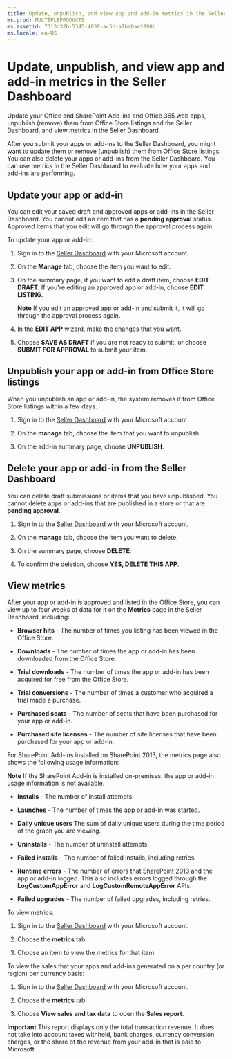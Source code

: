 ```yaml
---
title: Update, unpublish, and view app and add-in metrics in the Seller Dashboard
ms.prod: MULTIPLEPRODUCTS
ms.assetid: 7313d32b-5345-4039-ac5d-a1ba0aef890b
ms.locale: en-US
---
```



# Update, unpublish, and view app and add-in metrics in the Seller Dashboard
Update your Office and SharePoint Add-ins and Office 365 web apps, unpublish (remove) them from Office Store listings and the Seller Dashboard, and view metrics in the Seller Dashboard.
 

After you submit your apps or add-ins to the Seller Dashboard, you might want to update them or remove (unpublish) them from Office Store listings. You can also delete your apps or add-ins from the Seller Dashboard. You can use metrics in the Seller Dashboard to evaluate how your apps and add-ins are performing.
 


## Update your app or add-in
<a name="BKMK_Edit"> </a>

You can edit your saved draft and approved apps or add-ins in the Seller Dashboard. You cannot edit an item that has a  **pending approval** status. Approved items that you edit will go through the approval process again.
 

 
To update your app or add-in:
 

 

1. Sign in to the  [Seller Dashboard](http://go.microsoft.com/fwlink/?LinkId=248605) with your Microsoft account.
    
 
2. On the  **Manage** tab, choose the item you want to edit.
    
 
3. On the summary page, if you want to edit a draft item, choose  **EDIT DRAFT**. If you're editing an approved app or add-in, choose  **EDIT LISTING**.
    
     **Note**  If you edit an approved app or add-in and submit it, it will go through the approval process again. 
4. In the  **EDIT APP** wizard, make the changes that you want.
    
 
5. Choose  **SAVE AS DRAFT** if you are not ready to submit, or choose **SUBMIT FOR APPROVAL** to submit your item.
    
 

## Unpublish your app or add-in from Office Store listings
<a name="BKMK_delist"> </a>

When you unpublish an app or add-in, the system removes it from Office Store listings within a few days.
 

 

1. Sign in to the  [Seller Dashboard](http://go.microsoft.com/fwlink/?LinkId=248605) with your Microsoft account.
    
 
2. On the  **manage** tab, choose the item that you want to unpublish.
    
 
3. On the add-in summary page, choose  **UNPUBLISH**.
    
 

## Delete your app or add-in from the Seller Dashboard
<a name="BKMK_delete"> </a>

You can delete draft submissions or items that you have unpublished. You cannot delete apps or add-ins that are published in a store or that are  **pending approval**. 
 

 

1. Sign in to the  [Seller Dashboard](http://go.microsoft.com/fwlink/?LinkId=248605) with your Microsoft account.
    
 
2. On the **manage** tab, choose the item you want to delete.
    
 
3. On the summary page, choose  **DELETE**.
    
 
4. To confirm the deletion, choose  **YES, DELETE THIS APP**.
    
 

## View metrics
<a name="BKMK_Metrics"> </a>

After your app or add-in is approved and listed in the Office Store, you can view up to four weeks of data for it on the  **Metrics** page in the Seller Dashboard, including:
 

 

-  **Browser hits** - The number of times you listing has been viewed in the Office Store.
    
 
-  **Downloads** - The number of times the app or add-in has been downloaded from the Office Store.
    
 
-  **Trial downloads** - The number of times the app or add-in has been acquired for free from the Office Store.
    
 
-  **Trial conversions** - The number of times a customer who acquired a trial made a purchase.
    
 
-  **Purchased seats** - The number of seats that have been purchased for your app or add-in.
    
 
-  **Purchased site licenses** - The number of site licenses that have been purchased for your app or add-in.
    
 
For SharePoint Add-ins installed on SharePoint 2013, the metrics page also shows the following usage information:
 

 

 **Note**  If the SharePoint Add-in is installed on-premises, the app or add-in usage information is not available.
 


-  **Installs** - The number of install attempts.
    
 
-  **Launches** - The number of times the app or add-in was started.
    
 
-  **Daily unique users** The sum of daily unique users during the time period of the graph you are viewing.
    
 
-  **Uninstalls** - The number of uninstall attempts.
    
 
-  **Failed installs** - The number of failed installs, including retries.
    
 
-  **Runtime errors** - The number of errors that SharePoint 2013 and the app or add-in logged. This also includes errors logged through the **LogCustomAppError** and **LogCustomRemoteAppError** APIs.
    
 
-  **Failed upgrades** - The number of failed upgrades, including retries.
    
 
To view metrics:
 

 

1. Sign in to the  [Seller Dashboard](http://go.microsoft.com/fwlink/?LinkId=248605) with your Microsoft account.
    
 
2. Choose the  **metrics** tab.
    
 
3. Choose an item to view the metrics for that item.
    
 
To view the sales that your apps and add-ins generated on a per country (or region) per currency basis:
 

 

1. Sign in to the  [Seller Dashboard](http://go.microsoft.com/fwlink/?LinkId=248605) with your Microsoft account.
    
 
2. Choose the  **metrics** tab.
    
 
3. Choose  **View sales and tax data** to open the **Sales report**.
    
 

 **Important**  This report displays only the total transaction revenue. It does not take into account taxes withheld, bank charges, currency conversion charges, or the share of the revenue from your add-in that is paid to Microsoft.
 


